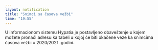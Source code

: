 ```yaml
---
layout: notification
title: "Snimci sa časova vežbi"
time: "19:55"
---
```


U informacionom sistemu Hypatia je postavljeno obaveštenje u kojem možete pronaći adresu ka tabeli u kojoj će biti okačene veze ka snimcima časova vežbi u 2020/2021. godini.